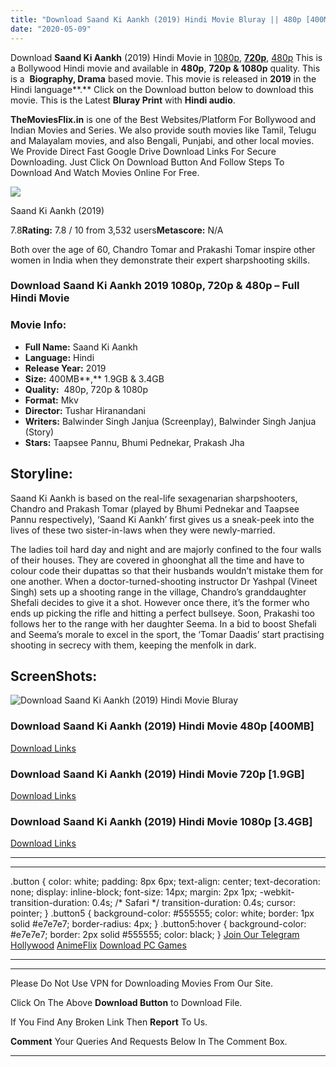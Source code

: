 ```yaml
---
title: "Download Saand Ki Aankh (2019) Hindi Movie Bluray || 480p [400MB] || 720p [1.9GB] || 1080p [3.4GB]"
date: "2020-05-09"
---
```


Download **Saand Ki Aankh** (2019) Hindi Movie in [1080p](https://1moviesflix.com/1080p-movies/), [**720p**](https://1moviesflix.com/720p-movies/), [480p](https://1moviesflix.com/480p-movies/) This is a Bollywood Hindi movie and available in **480p**, **720p & 1080p** quality. This is a  **Biography, Drama** based movie. This movie is released in **2019** in the Hindi language**.** Click on the Download button below to download this movie. This is the Latest **Bluray Print** with **Hindi audio**.

**TheMoviesFlix.in** is one of the Best Websites/Platform For Bollywood and Indian Movies and Series. We also provide south movies like Tamil, Telugu and Malayalam movies, and also Bengali, Punjabi, and other local movies. We Provide Direct Fast Google Drive Download Links For Secure Downloading. Just Click On Download Button And Follow Steps To Download And Watch Movies Online For Free.

[![](https://m.media-amazon.com/images/M/MV5BNDBmMDQ1ZTMtN2RhOS00NzE2LTkwODMtZTMyNWQyOWNiOGRhXkEyXkFqcGdeQXVyOTAzMTc2MjA@._V1_SX300.jpg)](https://www.imdb.com/title/tt8108206/ "Saand Ki Aankh")

Saand Ki Aankh (2019)

7.8**Rating:** 7.8 / 10 from 3,532 users**Metascore:** N/A

Both over the age of 60, Chandro Tomar and Prakashi Tomar inspire other women in India when they demonstrate their expert sharpshooting skills.

### Download Saand Ki Aankh 2019 1080p, 720p & 480p – Full Hindi Movie

### Movie Info:

- **Full Name:** Saand Ki Aankh
- **Language:** Hindi
- **Release Year:** 2019
- **Size:** 400MB**,** 1.9GB & 3.4GB
- **Quality:**  480p, 720p & 1080p
- **Format:** Mkv
- **Director:** Tushar Hiranandani
- **Writers:** Balwinder Singh Janjua (Screenplay), Balwinder Singh Janjua (Story)
- **Stars:** Taapsee Pannu, Bhumi Pednekar, Prakash Jha

## Storyline:

Saand Ki Aankh is based on the real-life sexagenarian sharpshooters, Chandro and Prakash Tomar (played by Bhumi Pednekar and Taapsee Pannu respectively), ‘Saand Ki Aankh’ first gives us a sneak-peek into the lives of these two sister-in-laws when they were newly-married.

The ladies toil hard day and night and are majorly confined to the four walls of their houses. They are covered in ghoonghat all the time and have to colour code their dupattas so that their husbands wouldn’t mistake them for one another. When a doctor-turned-shooting instructor Dr Yashpal (Vineet Singh) sets up a shooting range in the village, Chandro’s granddaughter Shefali decides to give it a shot. However once there, it’s the former who ends up picking the rifle and hitting a perfect bullseye. Soon, Prakashi too follows her to the range with her daughter Seema. In a bid to boost Shefali and Seema’s morale to excel in the sport, the ‘Tomar Daadis’ start practising shooting in secrecy with them, keeping the menfolk in dark.

## ScreenShots:

![Download Saand Ki Aankh (2019) Hindi Movie Bluray](https://1.bp.blogspot.com/-AW-3xHLW37Y/XnH4B9KHJ5I/AAAAAAAAA6A/rzHl_nludGQVpF3dfdPEDQvLfJuAwVoNACLcBGAsYHQ/s1600/Saand%2BKi%2BAankh%2B%25282019%2529%2BHindi%2BFull%2BMovie%2BDownload%2BFree%2B2.jpg)

### Download Saand Ki Aankh (2019) Hindi Movie 480p \[400MB\] 

[Download Links](https://1moviesflix.com?a270777880=My83cHk5ek5GOWJML0hNQ05nQWRaby9sclBIR3RQNS9USFRaWEtad0Vwd2VKb0xqcTFLNlhQN2s0RmY3VE5IRjlZWU9uRjlwZHNIbjNocjExdDFHMXlCSXE0VkJtUC9WVlJEdGlOVmFJakU9)

### Download Saand Ki Aankh (2019) Hindi Movie 720p \[1.9GB\]

[Download Links](https://1moviesflix.com?a270777880=My83cHk5ek5GOWJML0hNQ05nQWRaby9sclBIR3RQNS9USFRaWEtad0Vwd2VKb0xqcTFLNlhQN2s0RmY3VE5IRkFkKysyTStPMjhOREpIbkhTVmoxYUI2MmNLVkZXaTFYNDRxejlnbHVxaUE9)

### Download Saand Ki Aankh (2019) Hindi Movie 1080p \[3.4GB\] 

[Download Links](https://1moviesflix.com?a270777880=My83cHk5ek5GOWJML0hNQ05nQWRaby9sclBIR3RQNS9USFRaWEtad0Vwd2VKb0xqcTFLNlhQN2s0RmY3VE5IRnU1amRNc0xsUFovQlZLeW15ajFqbkUrejF6T1lFL25RL0JEVHNtbFdSWDg9)

* * *

* * *

.button { color: white; padding: 8px 6px; text-align: center; text-decoration: none; display: inline-block; font-size: 14px; margin: 2px 1px; -webkit-transition-duration: 0.4s; /\* Safari \*/ transition-duration: 0.4s; cursor: pointer; } .button5 { background-color: #555555; color: white; border: 1px solid #e7e7e7; border-radius: 4px; } .button5:hover { background-color: #e7e7e7; border: 2px solid #555555; color: black; } [Join Our Telegram](http://gdrivepro.xyz/join.php) [Hollywood](https://moviesverse.com/) [AnimeFlix](https://animeflix.in/) [Download PC Games](https://gamesflix.net/)  

* * *

* * *

  

Please Do Not Use VPN for Downloading Movies From Our Site.

Click On The Above **Download Button** to Download File.

If You Find Any Broken Link Then **Report** To Us.

**Comment** Your Queries And Requests Below In The Comment Box.

* * *
